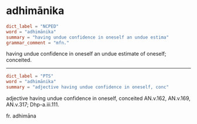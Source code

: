 # adhimānika

``` toml
dict_label = "NCPED"
word = "adhimānika"
summary = "having undue confidence in oneself an undue estima"
grammar_comment = "mfn."
```

having undue confidence in oneself an undue estimate of oneself; conceited.

--------------------

``` toml
dict_label = "PTS"
word = "adhimānika"
summary = "adjective having undue confidence in oneself, conc"
```

adjective having undue confidence in oneself, conceited AN.v.162, AN.v.169, AN.v.317; Dhp\-a.iii.111.

fr. adhimāna

